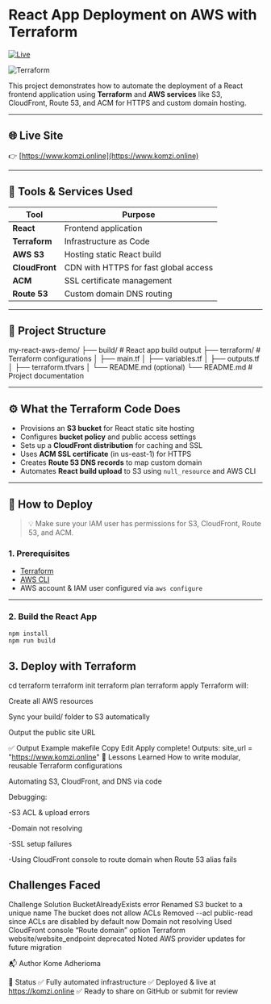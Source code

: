 # React App Deployment on AWS with Terraform
[![Live](https://img.shields.io/badge/live-site-green?style=for-the-badge&logo=amazonaws)](https://www.komzi.online)

![Terraform](https://img.shields.io/badge/Terraform-AWS-blueviolet?style=for-the-badge&logo=terraform)

This project demonstrates how to automate the deployment of a React frontend application using **Terraform** and **AWS services** like S3, CloudFront, Route 53, and ACM for HTTPS and custom domain hosting.

---

## 🌐 Live Site

👉 [https://www.komzi.online](https://www.komzi.online)

---

## 🧰 Tools & Services Used

| Tool         | Purpose                                     |
|--------------|---------------------------------------------|
| **React**    | Frontend application                        |
| **Terraform**| Infrastructure as Code                      |
| **AWS S3**   | Hosting static React build                  |
| **CloudFront** | CDN with HTTPS for fast global access     |
| **ACM**      | SSL certificate management                  |
| **Route 53** | Custom domain DNS routing                   |

---

## 📁 Project Structure

my-react-aws-demo/
├── build/ # React app build output
├── terraform/ # Terraform configurations
│ ├── main.tf
│ ├── variables.tf
│ ├── outputs.tf
│ ├── terraform.tfvars
│ └── README.md (optional)
└── README.md # Project documentation


---

## ⚙️ What the Terraform Code Does

- Provisions an **S3 bucket** for React static site hosting
- Configures **bucket policy** and public access settings
- Sets up a **CloudFront distribution** for caching and SSL
- Uses **ACM SSL certificate** (in us-east-1) for HTTPS
- Creates **Route 53 DNS records** to map custom domain
- Automates **React build upload** to S3 using `null_resource` and AWS CLI

---

## 🚀 How to Deploy

> 💡 Make sure your IAM user has permissions for S3, CloudFront, Route 53, and ACM.

### 1. Prerequisites

- [Terraform](https://developer.hashicorp.com/terraform/downloads)
- [AWS CLI](https://docs.aws.amazon.com/cli/latest/userguide/install-cliv2.html)
- AWS account & IAM user configured via `aws configure`

---

### 2. Build the React App

```bash
npm install
npm run build
```
## 3. Deploy with Terraform

cd terraform
terraform init
terraform plan
terraform apply
Terraform will:

Create all AWS resources

Sync your build/ folder to S3 automatically

Output the public site URL

✅ Output Example
makefile
Copy
Edit
Apply complete!
Outputs:
site_url = "https://www.komzi.online"
🧠 Lessons Learned
How to write modular, reusable Terraform configurations

Automating S3, CloudFront, and DNS via code

Debugging:

-S3 ACL & upload errors

-Domain not resolving

-SSL setup failures

-Using CloudFront console to route domain when Route 53 alias fails

## Challenges Faced
Challenge	Solution
BucketAlreadyExists error	Renamed S3 bucket to a unique name
The bucket does not allow ACLs	Removed --acl public-read since ACLs are disabled by default now
Domain not resolving	Used CloudFront console “Route domain” option
Terraform website/website_endpoint deprecated	Noted AWS provider updates for future migration

📬 Author
Kome Adherioma

🏁 Status
✅ Fully automated infrastructure
✅ Deployed & live at https://komzi.online
✅ Ready to share on GitHub or submit for review

